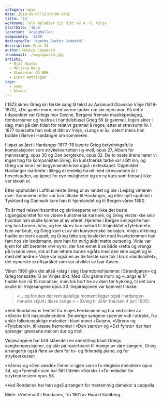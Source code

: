 ```yaml
---
category: opus
date: 2018-05-07T12:00:00.048Z
title: '33'
workname: Tolv melodier til dikt av A. O. Vinje
startDate: '16.6'
location: 'Grieghallen'
composedin: '1880'
dedicatedTo: 'Agathe Backer Grøndahl'
description: Opus 33
author: Monica Jangaard
thumbnail: ./img/opus33.jpg
artists:
  - Njål Sparbo
  - Melissa Baug
  - Studenter GA NMH
  - Einar Røttingen
tags:
  - sang
  - klaver
---
```

I 1873 skrev Grieg sin første sang til tekst av Aasmund Olavsson Vinje (1818-1870), «Du gamle mor», med varme tanker om sin egen mor. På dette tidspunktet var Griegs mor Gesine, Bergens fremste musikkpedagog, fembarnsmor og husfrue i handelshuset Grieg 59 år gammel. Ingen alder i dag, men på den tiden for relativt gammel å regne, etter et strevsomt liv. I 1877 tonesatte han nok et dikt av Vinje, «Langs ei å», datert mens han bodde i Børve i Hardanger om sommeren.

I løpet av året i Hardanger 1877-78 leverte Grieg betydningsfulle komposisjoner som strykekvartetten i g-moll, opus 27, Album for mannssang, opus 30 og Den bergtekne, opus 32. De to neste årene hører vi ingen ting fra komponisten Grieg. En kunstnerisk tørke var slått inn, og Grieg var inne i en begynnende krise også i ekteskapet. Oppholdet i Hardanger markerte i tillegg et endelig farvel med strevsomme år i hovedstaden, og åpnet for nye muligheter og en ny kurs som fortsatt ikke var staket ut.

Etter oppholdet i Lofthus reiste Grieg ut av landet og ble i Leipzig vinteren over. Sommeren etter var han tilbake til Hardanger, og etter nytt opphold i Tyskland og Danmark kom han til hjemlandet og til Bergen våren 1880.

To år med reisevirksomhet og skrivesperre var ikke det beste utgangspunktet for en videre kunstnerisk karriere, og Grieg visste ikke selv hvordan han skulle komme ut av uføret. Hjemme i Bergen innlosjerte han seg hos broren John, og her skrev han melodi til Vinjediktet «Tytebæret». Isen var brutt, og Grieg kom ut av sin kunstneriske isolasjon. Vinjes diktning hadde en sterk appell, og Grieg følte seg beslektet med livsvisdommen han fant hos sin landsmann, som han for øvrig aldri møtte personlig. Vinje var kjent for sitt berømte «tvi-syn», der han evnet å se både «retta og vranga på livsens vev», slik at han lettere kunne «gråta med den eine auget og le med det andre.» Vinje var også en av de første som tok i bruk «landsmålet», det nynorske skriftspråket som var utviklet av Ivar Aasen.

Våren 1880 gikk det altså «slag i slag i barndomshjemmet i Strandgaten» og Grieg tonesatte 13 av Vinjes dikt. Med «Du gamle mor» og «Langs ei å" hadde han nå 15 romanser, men tok bort tre av dem før trykking, til det som skulle bli Vinjesangene opus 33. Inspirasjonen var kommet tilbake:

> «... og foruten det rent sjelelige moment ligger også Hardanger-naturen skjult i disse sange.» - (Grieg til John Paulsen 4 juni 1905).

«Ved Rondane» er hentet fra Vinjes Ferdaminne og har ved siden av «Våren» blitt nasjonaleiendom. De øvrige sangene spenner vidt i uttrykk, fra enkle folketoneaktige melodier i blant annet «Guten», «Våren» og «Tytebæret», til krasse harmonier i «Den særde» og «Det fyrste» der han sprenger grensene mellom dur og moll.  

Vinjesangene har blitt stående i en særstilling blant Griegs sangkomposisjoner, og står på repertoaret til mange av våre sangere. Grieg arrangerte også flere av dem for to- og firhendig piano, og for strykeorkester:

«Våren» og «Den særde» finner vi igjen som «To elegiske melodier» opus 34, og «Fyremål» som har fått tittelen «Norsk» i «To melodier for strykeorkester» opus 53.

«Ved Rondane» har han også arrangert for trestemmig damekor a cappella.

Bilde: «Vinternatt i Rondane», fra 1901 av Harald Sohlberg.
